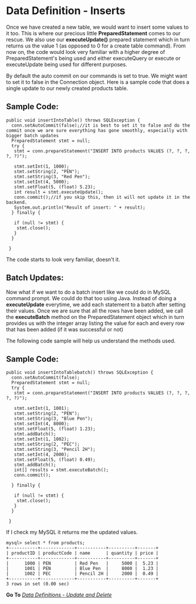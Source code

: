 # Data Definition - Inserts

Once we have created a new table, we would want to insert some values to it too. This is where our precious little **PreparedStatement** comes to our rescue. We also use our **executeUpdate()** prepared statement which in turn returns us the value 1 (as opposed to 0 for a create table command). From now on, the code would look very familiar with a higher degree of PreparedStatement's being used and either executeQuery or execute or executeUpdate being used for different purposes.

By default the auto commit on our commands is set to true. We might want to set it to false in the Connection object. Here is a sample code that does a single update to our newly created products table.

## Sample Code:
```
public void insertIntoTable() throws SQLException {
  conn.setAutoCommit(false);//it is best to set it to false and do the commit once we are sure everything has gone smoothly, especially with bigger batch updates
  PreparedStatement stmt = null;
  try {
   stmt = conn.prepareStatement("INSERT INTO products VALUES (?, ?, ?, ?, ?)");

   stmt.setInt(1, 1000);
   stmt.setString(2, "PEN");
   stmt.setString(3, "Red Pen");
   stmt.setInt(4, 5000);
   stmt.setFloat(5, (float) 5.23);
   int result = stmt.executeUpdate();
   conn.commit();//if you skip this, then it will not update it in the backend. 
   System.out.println("Result of insert: " + result);
  } finally {

   if (null != stmt) {
    stmt.close();
   }
  }

 }
```

The code starts to look very familiar, doesn't it. 

## Batch Updates:
Now what if we want to do a batch insert like we could do in MySQL command prompt. We could do that too using Java. Instead of doing a **executeUpdate** everytime, we add each statement to a batch after setting their values. Once we are sure that all the rows have been added, we call the **executeBatch** method on the PreparedStatement object which in turn provides us with the integer array listing the value for each and every row that has been added (if it was successful or not)

The following code sample will help us understand the methods used.

## Sample Code:
```
public void insertIntoTablebatch() throws SQLException {
  conn.setAutoCommit(false);
  PreparedStatement stmt = null;
  try {
   stmt = conn.prepareStatement("INSERT INTO products VALUES (?, ?, ?, ?, ?)");

   stmt.setInt(1, 1001);
   stmt.setString(2, "PEN");
   stmt.setString(3, "Blue Pen");
   stmt.setInt(4, 8000);
   stmt.setFloat(5, (float) 1.23);
   stmt.addBatch();
   stmt.setInt(1, 1002);
   stmt.setString(2, "PEC");
   stmt.setString(3, "Pencil 2H");
   stmt.setInt(4, 2000);
   stmt.setFloat(5, (float) 0.49);
   stmt.addBatch();
   int[] results = stmt.executeBatch();
   conn.commit();

  } finally {

   if (null != stmt) {
    stmt.close();
   }
  }

 }
```
If I check my MySQL it returns me the updated values.

```
mysql> select * from products;
+-----------+-------------+-----------+----------+-------+
| productID | productCode | name      | quantity | price |
+-----------+-------------+-----------+----------+-------+
|      1000 | PEN         | Red Pen   |     5000 |  5.23 |
|      1001 | PEN         | Blue Pen  |     8000 |  1.23 |
|      1002 | PEC         | Pencil 2H |     2000 |  0.49 |
+-----------+-------------+-----------+----------+-------+
3 rows in set (0.00 sec)
```
**Go To** *[Data Definitions - Update and Delete](updateanddelete.md)*
